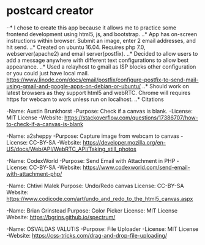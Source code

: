 # postcard creator

⋅⋅* I chose to create this app because it allows me to practice some frontend development using html5, js, and bootstrap. 
..* App has on-screen instructions within browser. Submit an image, enter 2 email addresses, and hit send. 
..* Created on ubuntu 16.04. Requires php 7.0, webserver(apache2) and email server(postfix).
..* Decided to allow users to add a message anywhere with different text configurations to allow best appearance. 
..* Used a relayhost to gmail as ISP blocks other configuration or you could just have local mail.  https://www.linode.com/docs/email/postfix/configure-postfix-to-send-mail-using-gmail-and-google-apps-on-debian-or-ubuntu/
..* Should work on latest browsers as they support html5 and webRTC. Chrome will requires https for webcam to work unless run on localhost.
..* Citations

-Name:  Austin Brunkhorst
-Purpose: Check if a canvas is blank.
-License: MIT License
-Website:  https://stackoverflow.com/questions/17386707/how-to-check-if-a-canvas-is-blank

-Name: a2sheppy
-Purpose: Capture image from webcam to canvas
-License: CC-BY-SA
-Website:  https://developer.mozilla.org/en-US/docs/Web/API/WebRTC_API/Taking_still_photos

-Name: CodexWorld
-Purpose: Send Email with Attachment in PHP
-License: CC-BY-SA
-Website:  https://www.codexworld.com/send-email-with-attachment-php/

-Name: Chtiwi Malek
Purpose: Undo/Redo canvas
License: CC-BY-SA
Website:  https://www.codicode.com/art/undo_and_redo_to_the_html5_canvas.aspx

-Name: Brian Grinstead
Purpose: Color Picker
License: MIT License
Website:  https://bgrins.github.io/spectrum/

-Name: OSVALDAS VALUTIS 
-Purpose: File Uploader
-License: MIT License
-Website:  https://css-tricks.com/drag-and-drop-file-uploading/

